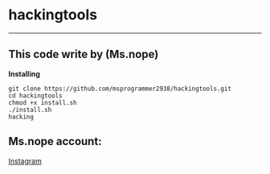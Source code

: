 # hackingtools
--------------------
This code write by (Ms.nope)
--------------------

**Installing**
```
git clone https://github.com/msprogrammer2938/hackingtools.git
cd hackingtools
chmod +x install.sh
./install.sh
hacking
```
## Ms.nope account:
[Instagram](https://instagram.com/programmer2938/)
